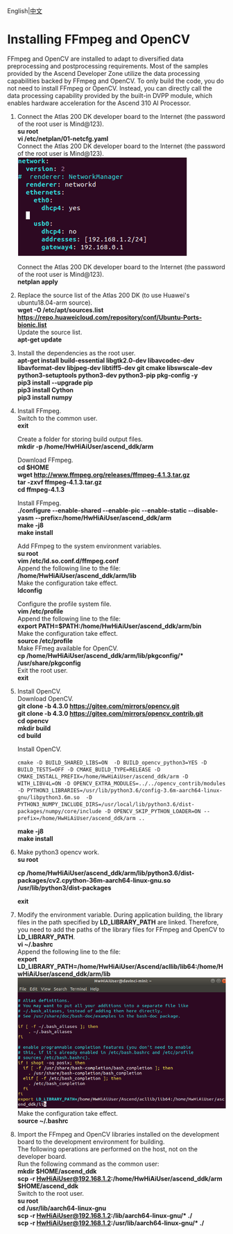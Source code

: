 English|[中文](README.md)

# Installing FFmpeg and OpenCV<a name="ZH-CN_TOPIC_0228768065"></a>

FFmpeg and OpenCV are installed to adapt to diversified data preprocessing and postprocessing requirements. Most of the samples provided by the Ascend Developer Zone utilize the data processing capabilities backed by FFmpeg and OpenCV. To only build the code, you do not need to install FFmpeg or OpenCV. Instead, you can directly call the data processing capability provided by the built-in DVPP module, which enables hardware acceleration for the Ascend 310 AI Processor.

1.  Connect the Atlas 200 DK developer board to the Internet (the password of the root user is Mind@123).  
    **su root**  
    **vi /etc/netplan/01-netcfg.yaml**   
    Connect the Atlas 200 DK developer board to the Internet (the password of the root user is Mind@123).  
    ![](figures/network.png "")  

    Connect the Atlas 200 DK developer board to the Internet (the password of the root user is Mind@123).  
    **netplan apply**      
  
2.  Replace the source list of the Atlas 200 DK (to use Huawei's ubuntu18.04-arm source).     
    **wget -O /etc/apt/sources.list https://repo.huaweicloud.com/repository/conf/Ubuntu-Ports-bionic.list**   
    Update the source list.  
    **apt-get update** 

3.  Install the dependencies as the root user.    
    **apt-get install build-essential libgtk2.0-dev libavcodec-dev libavformat-dev libjpeg-dev libtiff5-dev git cmake libswscale-dev python3-setuptools python3-dev python3-pip pkg-config -y**  
    **pip3 install --upgrade pip**  
    **pip3 install Cython**  
    **pip3 install numpy**

4.  Install FFmpeg.  
    Switch to the common user.  
    **exit**  

    Create a folder for storing build output files.  
    **mkdir -p /home/HwHiAiUser/ascend_ddk/arm**

    Download FFmpeg.  
    **cd $HOME**  
    **wget http://www.ffmpeg.org/releases/ffmpeg-4.1.3.tar.gz**  
    **tar -zxvf ffmpeg-4.1.3.tar.gz**  
    **cd ffmpeg-4.1.3**

    Install FFmpeg.  
    **./configure --enable-shared --enable-pic --enable-static --disable-yasm --prefix=/home/HwHiAiUser/ascend_ddk/arm**  
    **make -j8**    
    **make install**

    Add FFmpeg to the system environment variables.   
    **su root**  
    **vim /etc/ld.so.conf.d/ffmpeg.conf**  
    Append the following line to the file:  
    **/home/HwHiAiUser/ascend_ddk/arm/lib**  
    Make the configuration take effect.  
    **ldconfig**  

    Configure the profile system file.  
    **vim /etc/profile**  
    Append the following line to the file:   
    **export PATH=$PATH:/home/HwHiAiUser/ascend_ddk/arm/bin**  
    Make the configuration take effect.   
    **source /etc/profile**  
    Make FFmeg available for OpenCV.  
    **cp /home/HwHiAiUser/ascend_ddk/arm/lib/pkgconfig/\* /usr/share/pkgconfig**  
    Exit the root user.  
    **exit**

5.  Install OpenCV.  
    Download OpenCV.  
    **git clone -b 4.3.0 https://gitee.com/mirrors/opencv.git**  
    **git clone -b 4.3.0 https://gitee.com/mirrors/opencv_contrib.git**   
    **cd opencv**  
    **mkdir build**  
    **cd build**  

    Install OpenCV.  
    ```
    cmake -D BUILD_SHARED_LIBS=ON  -D BUILD_opencv_python3=YES -D BUILD_TESTS=OFF -D CMAKE_BUILD_TYPE=RELEASE -D  CMAKE_INSTALL_PREFIX=/home/HwHiAiUser/ascend_ddk/arm -D WITH_LIBV4L=ON -D OPENCV_EXTRA_MODULES=../../opencv_contrib/modules -D PYTHON3_LIBRARIES=/usr/lib/python3.6/config-3.6m-aarch64-linux-gnu/libpython3.6m.so  -D PYTHON3_NUMPY_INCLUDE_DIRS=/usr/local/lib/python3.6/dist-packages/numpy/core/include -D OPENCV_SKIP_PYTHON_LOADER=ON --prefix=/home/HwHiAiUser/ascend_ddk/arm ..
    ``` 
 
    **make -j8**  
    **make install**
   
6.   Make python3 opencv work.   
     **su root**  

     **cp  /home/HwHiAiUser/ascend_ddk/arm/lib/python3.6/dist-packages/cv2.cpython-36m-aarch64-linux-gnu.so /usr/lib/python3/dist-packages** 

     **exit**

7.  Modify the environment variable.
    During application building, the library files in the path specified by **LD_LIBRARY_PATH** are linked. Therefore, you need to add the paths of the library files for FFmpeg and OpenCV to **LD_LIBRARY_PATH**.  
    **vi ~/.bashrc**  
    Append the following line to the file:  
    **export LD_LIBRARY_PATH=/home/HwHiAiUser/Ascend/acllib/lib64:/home/HwHiAiUser/ascend_ddk/arm/lib**
    ![](figures/bashrc.png "")   
    Make the configuration take effect.  
    **source ~/.bashrc**

8.  Import the FFmpeg and OpenCV libraries installed on the development board to the development environment for building.  
    The following operations are performed on the host, not on the developer board.   
    Run the following command as the common user:   
    **mkdir $HOME/ascend_ddk**  
    **scp -r HwHiAiUser@192.168.1.2:/home/HwHiAiUser/ascend_ddk/arm $HOME/ascend_ddk**  
    Switch to the root user.  
    **su root**  
    **cd /usr/lib/aarch64-linux-gnu**  
    **scp -r HwHiAiUser@192.168.1.2:/lib/aarch64-linux-gnu/\* ./**  
    **scp -r HwHiAiUser@192.168.1.2:/usr/lib/aarch64-linux-gnu/\* ./**